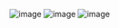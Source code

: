 ![image](https://github.com/user-attachments/assets/f858feb1-b0cf-472d-a414-a791de7097a0)
![image](https://github.com/user-attachments/assets/2cb5b971-093f-4189-a9ca-1c73e4ae5bcb)
![image](https://github.com/user-attachments/assets/f41edd07-caab-42be-b9c6-831e6d972a32)
